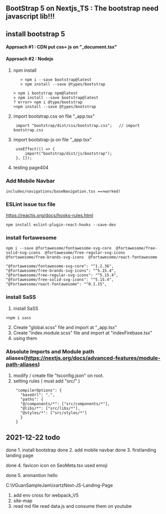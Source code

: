## BootStrap 5 on Nextjs_TS : The bootstrap need javascript lib!!!

## install bootstrap 5

#### Approach #1 : CDN put css+ js on "\_document.tsx"

<link rel="stylesheet" href="https://cdnjs.cloudflare.com/ajax/libs/font-awesome/5.15.4/css/all.min.css" integrity="sha512-1ycn6IcaQQ40/MKBW2W4Rhis/DbILU74C1vSrLJxCq57o941Ym01SwNsOMqvEBFlcgUa6xLiPY/NS5R+E6ztJQ==" crossorigin="anonymous" referrerpolicy="no-referrer" />

#### Approach #2 : Nodejs

1. npm install

   ```
      > npm i --save bootstrap@latest
      > npm install --save @types/bootstrap
   ```

   ```not use below
   > npm i bootstrap npm@latest
   > npm install --save bootstrap@latest
   ? error> npm i @type/bootstrap
   >npm install --save @types/bootstrap
   ```

2. import bootstrap.css on file "\_app.tsx"
   ```
    import "bootstrap/dist/css/bootstrap.css";   // import bootstrap.css
   ```
3. import bootstrap-js on file "\_app.tsx"

   ```
    useEffect(() => {
        import("bootstrap/dist/js/bootstrap");
    }, []);
   ```

4. testing page404

### Add Mobile Navbar

    includes/navigations/baseNavigation.tsx ==>worked!

### ESLint issue tsx file

https://reactjs.org/docs/hooks-rules.html

```
npm install eslint-plugin-react-hooks --save-dev
```

### install fortawesome

```
npm i --save @fortawesome/fontawesome-svg-core  @fortawesome/free-solid-svg-icons  @fortawesome/free-regular-svg-icons  @fortawesome/free-brands-svg-icons  @fortawesome/react-fontawesome

```

    "@fortawesome/fontawesome-svg-core": "^1.2.36",
    "@fortawesome/free-brands-svg-icons": "^5.15.4",
    "@fortawesome/free-regular-svg-icons": "^5.15.4",
    "@fortawesome/free-solid-svg-icons": "^5.15.4",
    "@fortawesome/react-fontawesome": "^0.1.15",

### install SaSS

1. install SaSS

```
>npm i sass
```

2. Create "global.scss" file and import at "\_app.tsx"
3. Create "index.module.scss" file and import at "indexFirebase.tsx"
4. using them

### Absolute Imports and Module path aliases(https://nextjs.org/docs/advanced-features/module-path-aliases)

1. modify / create file "tsconfig.json" on root.
2. setting rules ( must add "src/" )
   ```
    "compilerOptions": {
      "baseUrl": ".",
      "paths": {
      "@/components/*": ["src/components/*"],
      "@libs/*": ["src/libs/*"],
      "@styles/*": ["src/styles/*"]
      }
    }
   ```

## 2021-12-22 todo

done 1. install bootstrap
done 2. add mobile navbar
done 3. firstlanding landing page

done 4. favicon icon on SeoMeta.tsx used emoji

done 5. animantion hello

C:\VGuanSampleJam\ixartzNext-JS-Landing-Page

1. add env cross for webpack_V5
2. site-map
3. read md file read data.js and consume them on youtube
